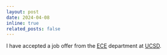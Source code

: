 ```yaml
---
layout: post
date: 2024-04-08
inline: true
related_posts: false
---
```


I have accepted a job offer from the [ECE](https://www.ece.ucsd.edu/) department
at [UCSD](https://ucsd.edu/).
